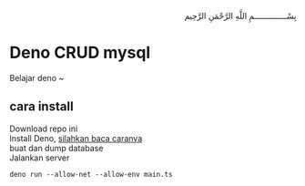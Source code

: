 <p align="right">
بِسْــــــــــــــمِ اللَّهِ الرَّحْمَنِ الرَّحِيم 
</p>

# Deno CRUD mysql

Belajar deno ~

## cara install

Download repo ini <br>
Install Deno, [silahkan baca caranya](https://blog.afrizalmy.com/read/what-is-deno/) <br>
buat dan dump database <br>
Jalankan server 
```
deno run --allow-net --allow-env main.ts
```
